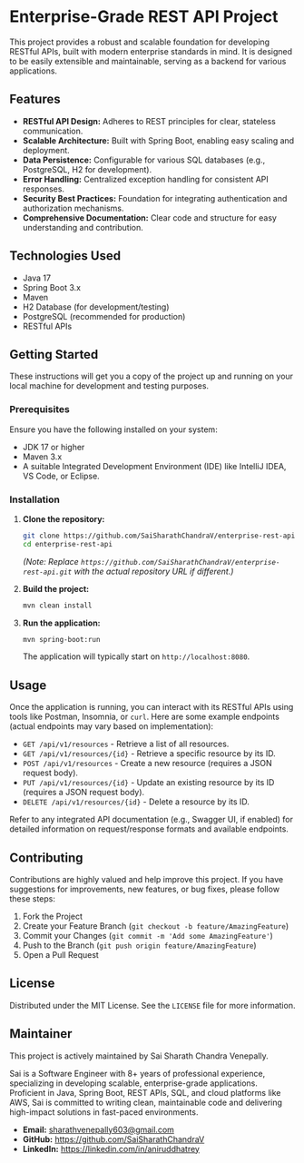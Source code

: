 # Enterprise-Grade REST API Project

This project provides a robust and scalable foundation for developing RESTful APIs, built with modern enterprise standards in mind. It is designed to be easily extensible and maintainable, serving as a backend for various applications.

## Features

*   **RESTful API Design:** Adheres to REST principles for clear, stateless communication.
*   **Scalable Architecture:** Built with Spring Boot, enabling easy scaling and deployment.
*   **Data Persistence:** Configurable for various SQL databases (e.g., PostgreSQL, H2 for development).
*   **Error Handling:** Centralized exception handling for consistent API responses.
*   **Security Best Practices:** Foundation for integrating authentication and authorization mechanisms.
*   **Comprehensive Documentation:** Clear code and structure for easy understanding and contribution.

## Technologies Used

*   Java 17
*   Spring Boot 3.x
*   Maven
*   H2 Database (for development/testing)
*   PostgreSQL (recommended for production)
*   RESTful APIs

## Getting Started

These instructions will get you a copy of the project up and running on your local machine for development and testing purposes.

### Prerequisites

Ensure you have the following installed on your system:

*   JDK 17 or higher
*   Maven 3.x
*   A suitable Integrated Development Environment (IDE) like IntelliJ IDEA, VS Code, or Eclipse.

### Installation

1.  **Clone the repository:**
    ```bash
    git clone https://github.com/SaiSharathChandraV/enterprise-rest-api.git
    cd enterprise-rest-api
    ```
    *(Note: Replace `https://github.com/SaiSharathChandraV/enterprise-rest-api.git` with the actual repository URL if different.)*

2.  **Build the project:**
    ```bash
    mvn clean install
    ```

3.  **Run the application:**
    ```bash
    mvn spring-boot:run
    ```
    The application will typically start on `http://localhost:8080`.

## Usage

Once the application is running, you can interact with its RESTful APIs using tools like Postman, Insomnia, or `curl`. Here are some example endpoints (actual endpoints may vary based on implementation):

*   `GET /api/v1/resources` - Retrieve a list of all resources.
*   `GET /api/v1/resources/{id}` - Retrieve a specific resource by its ID.
*   `POST /api/v1/resources` - Create a new resource (requires a JSON request body).
*   `PUT /api/v1/resources/{id}` - Update an existing resource by its ID (requires a JSON request body).
*   `DELETE /api/v1/resources/{id}` - Delete a resource by its ID.

Refer to any integrated API documentation (e.g., Swagger UI, if enabled) for detailed information on request/response formats and available endpoints.

## Contributing

Contributions are highly valued and help improve this project. If you have suggestions for improvements, new features, or bug fixes, please follow these steps:

1.  Fork the Project
2.  Create your Feature Branch (`git checkout -b feature/AmazingFeature`)
3.  Commit your Changes (`git commit -m 'Add some AmazingFeature'`)
4.  Push to the Branch (`git push origin feature/AmazingFeature`)
5.  Open a Pull Request

## License

Distributed under the MIT License. See the `LICENSE` file for more information.

## Maintainer

This project is actively maintained by Sai Sharath Chandra Venepally.

Sai is a Software Engineer with 8+ years of professional experience, specializing in developing scalable, enterprise-grade applications. Proficient in Java, Spring Boot, REST APIs, SQL, and cloud platforms like AWS, Sai is committed to writing clean, maintainable code and delivering high-impact solutions in fast-paced environments.

*   **Email:** sharathvenepally603@gmail.com
*   **GitHub:** https://github.com/SaiSharathChandraV
*   **LinkedIn:** https://linkedin.com/in/aniruddhatrey